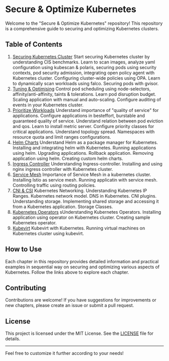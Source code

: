 
# Secure & Optimize Kubernetes

Welcome to the "Secure & Optimize Kubernetes" repository! This repository is a comprehensive guide to securing and optimizing Kubernetes clusters.

## Table of Contents

1. [Securing Kubernetes Cluster](https://github.com/networknuts/secure-optimize-kubernetes/tree/main/Chapter-1-Securing-Kubernetes-Cluster)
Start securing Kubernetes cluster by understanding CIS benchmarks. Learn to scan images, analyze yaml configuration using kubescan & polaris, securing pods using security contexts, pod security admission, integrating open policy agent with Kubernetes cluster. Configuring cluster-wide policies using OPA. Learn to dynamically scan workloads using falco. Securing pods with gvisor.  
2. [Tuning & Optimising](https://github.com/networknuts/secure-optimize-kubernetes/tree/main/Chapter-2-Performance-Tuning-Optimising)
Control pod scheduling using node-selectors, affinity/anti-affinity, taints & tolerations. Learn pod disruption budget. Scaling application with manual and auto-scaling. Configure auditing of events in your Kubernetes cluster. 
3. [Prioritize Workloads](https://github.com/networknuts/secure-optimize-kubernetes/tree/main/Chapter-3-Priortize-Resources)
Understand importance of "quality of service" for applications. Configure applications in besteffort, burstable and guaranteed quality of service. Understand relation between pod eviction and qos. Learn to install metric server. Configure priority classes for critical applications. Understand topology spread. Namespaces with resource quota and limit ranges configurations.
4. [Helm Charts](https://github.com/networknuts/secure-optimize-kubernetes/tree/main/Chapter-4-Helm-Charts)
Understand Helm as a package manager for Kubernetes. Installing and integrating helm with Kubernetes. Running applications using helm. Upgrading applications. Rollback application. Removing application using helm. Creating custom helm charts.
5. [Ingress Controller](https://github.com/networknuts/secure-optimize-kubernetes/tree/main/Chapter-5-Ingress-Controller)
Understanding Ingress-controller. Installing and using nginx ingress controller with Kubernetes cluster.
6. [Service Mesh](https://github.com/networknuts/secure-optimize-kubernetes/tree/main/Chapter-6-Service-Mesh)
Importance of Service Mesh in a kubernetes cluster. Installing Istio as service mesh. Running applicatin with service mesh. Controlling traffic using routing policies.
7. [CNI & CSI](https://github.com/networknuts/secure-optimize-kubernetes/tree/main/Chapter-7-Advance-CNI-and-CSI)
Kubernetes Networking. Understanding Kubernetes IP Ranges. Kubernetes network model. DNS in Kubernetes. CNI plugins. Understanding storage. Implementing shared storage and accessing it from a Kubernetes application. Storage Classes. 
8. [Kubernetes Operators](https://github.com/networknuts/secure-optimize-kubernetes/tree/main/Chapter-8-Kubernetes-Operatorss)
sUnderstanding Kubernetes Operators. Installing application using operator on Kubernetes cluster. Creating sample Kubernetes operator. 
9. [Kubevirt](https://github.com/networknuts/secure-optimize-kubernetes/tree/main/Chapter-9-Kubevirt)
Kubevirt with Kubernetes. Running virtual machines on Kubernetes cluster using kubevirt.
## How to Use

Each chapter in this repository provides detailed information and practical examples in sequential way on securing and optimizing various aspects of Kubernetes. Follow the links above to explore each chapter.

## Contributing

Contributions are welcome! If you have suggestions for improvements or new chapters, please create an issue or submit a pull request.

## License

This project is licensed under the MIT License. See the [LICENSE](https://github.com/networknuts/secure-optimize-kubernetes/blob/main/LICENSE) file for details.

---

Feel free to customize it further according to your needs!
